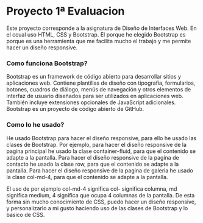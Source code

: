 # Proyecto 1ª  Evaluacion

Este proyecto corresponde a la asignatura de Diseño de Interfaces Web. En el ccual uso HTML, CSS y Bootstrap.
El porque he elegido Bootstrap es porque es una herramienta que me facilita mucho el trabajo y me permite hacer un diseño responsive.

### Como funciona Bootstrap? 
Bootstrap es un framework de código abierto para desarrollar sitios y aplicaciones web. Contiene plantillas de diseño con tipografía, formularios, botones, cuadros de diálogo, menús de navegación y otros elementos de interfaz de usuario diseñados para ser utilizados en aplicaciones web. También incluye extensiones opcionales de JavaScript adicionales. Bootstrap es un proyecto de código abierto de GitHub.

### Como lo he usado?
He usado Bootstrap para hacer el diseño responsive, para ello he usado las clases de Bootstrap. Por ejemplo, para hacer el diseño responsive de la pagina principal he usado la clase container-fluid, para que el contenido se adapte a la pantalla. Para hacer el diseño responsive de la pagina de contacto he usado la clase row, para que el contenido se adapte a la pantalla. Para hacer el diseño responsive de la pagina de galeria he usado la clase col-md-4, para que el contenido se adapte a la pantalla.

El uso de por ejemplo col-md-4 significa col- significa columna, md significa medium, 4 significa que ocupa 4 columnas de la pantalla.
De esta forma sin mucho conocimiento de CSS, puedo hacer un diseño responsive, y personalizarlo a mi gusto haciendo uso de las clases de Bootstrap y lo basico de CSS.

